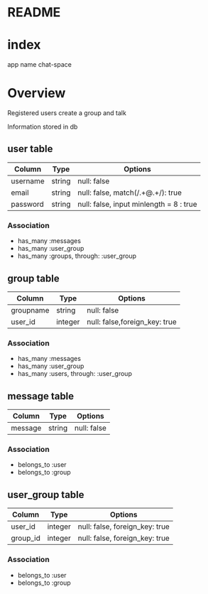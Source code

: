 # README

# index
app name
chat-space

# Overview
Registered users create a group and talk


Information stored in db
## user table
|Column|Type|Options|
|------|----|-------|
|username|string|null: false|
|email|string|null: false, match(/.+@.+/): true|
|password|string|null: false, input minlength = 8 : true|
### Association
- has_many :messages
- has_many :user_group
- has_many :groups,  through:  :user_group

## group table
|Column|Type|Options|
|------|----|-------|
|groupname|string|null: false|
|user_id|integer|null: false,foreign_key: true|
### Association
- has_many :messages
- has_many :user_group
- has_many :users,  through:  :user_group

## message table
|Column|Type|Options|
|------|----|-------|
|message|string|null: false|
### Association
- belongs_to :user
- belongs_to :group

## user_group table
|Column|Type|Options|
|------|----|-------|
|user_id|integer|null: false, foreign_key: true|
|group_id|integer|null: false, foreign_key: true|
### Association
- belongs_to :user
- belongs_to :group